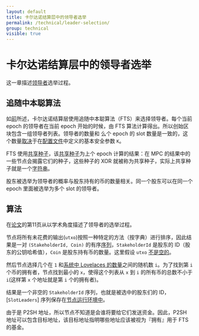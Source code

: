 ```yaml
---
layout: default
title: 卡尔达诺结算层中的领导者选举
permalink: /technical/leader-selection/
group: technical
visible: true
---
```

<!-- Reviewed at e1d0f9fb37a3f1378341716916f0321fb55698df -->

# 卡尔达诺结算层中的领导者选举

这一章描述[领导者](/glossary/#slot-leader)选举过程。

## 追随中本聪算法

如[前](/cardano/proof-of-stake/#follow-the-satoshi)所述，卡尔达诺结算层使用追随中本聪算法（FTS）来选择领导者。每个当前 epoch 的领导者在当前 epoch 开始的时候，由 FTS 算法计算得出。所以创始区块包含一组领导者列表。领导者的数量和 么个 epoch 的 slot 数量是一致的，这个数量[取决](https://github.com/input-output-hk/cardano-sl/blob/5f7b619c6ec9056c6fe778d862c426233af165df/core/Pos/Core/Constants/Raw.hs#L136)于在[配置文件](https://github.com/input-output-hk/cardano-sl/blob/446444070ee09857603797a90af970fff215c8c5/core/constants.yaml#L10)中定义的基本安全参数 `K`。

FTS 使用[共享种子](https://github.com/input-output-hk/cardano-sl/blob/446444070ee09857603797a90af970fff215c8c5/core/Pos/Core/Types.hs#L256)，该[共享种子](https://github.com/input-output-hk/cardano-sl/blob/446444070ee09857603797a90af970fff215c8c5/core/Pos/Core/Types.hs#L256)为上个 epoch 计算的结果：在 MPC 的结果中的一些节点会揭露它们的种子，这些种子的 XOR 就被称为共享种子，实际上共享种子就是一个[字符串](https://github.com/input-output-hk/cardano-sl/blob/446444070ee09857603797a90af970fff215c8c5/core/Pos/Core/Types.hs#L257)。

股东被选举为领导者的概率与股东持有的币的数量相关。同一个股东可以在同一个 epoch 里面被选举为多个 slot 的领导者。

## 算法

在[论文](/glossary/#论文)的第11页从以学术角度描述了领导者的选举过程。

节点将所有未花费的输出(`utxo`)按照一种特定的方法（按字典）进行排序，因此结果是一对 `(StakeholderId, Coin)` 的有序[序列](https://github.com/input-output-hk/cardano-sl/blob/1f866450a8a530c119e3fc9edb84c97c56417aa2/src/Pos/Genesis.hs#L177)，`StakeholderId` 是股东的 ID（股东的公钥哈希值），`Coin` 是股东持有币的数量。这里假设 `utxo` [不是空的](https://github.com/input-output-hk/cardano-sl/blob/1f866450a8a530c119e3fc9edb84c97c56417aa2/src/Pos/Lrc/FtsPure.hs#L52)。

然后节点选择几个在 `1` 和[系统中 Lovelaces 的数量](https://github.com/input-output-hk/cardano-sl/blob/1f866450a8a530c119e3fc9edb84c97c56417aa2/src/Pos/Lrc/FtsPure.hs#L49)之间的随机数 `i`。为了找到第 `i` 个币的拥有者，节点找到最小的 `x`，使得这个列表从 `x` 到 `i` 的所有币的总数不小于 `i`(这样第 `x` 个地址就是第 `i` 个的拥有者)。


结果是一个非空的 `StakeholderId` 序列，也就是被选中的股东们的 ID，[`SlotLeaders`] 序列保存在[节点运行环境中](https://github.com/input-output-hk/cardano-sl/blob/da70b2597aab352d7574a3946a366395b09e97eb/node/src/Pos/Context/Context.hs#L94)。

由于是 P2SH 地址，所以节点不知道是会谁将要给它们发送资金。因此，P2SH 地址可以包含目标地址，该目标地址指明哪些地址应该被视为『拥有』用于 FTS 的基金。

